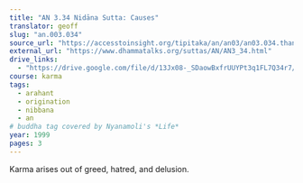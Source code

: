 ```yaml
---
title: "AN 3.34 Nidāna Sutta: Causes"
translator: geoff
slug: "an.003.034"
source_url: "https://accesstoinsight.org/tipitaka/an/an03/an03.034.than.html"
external_url: "https://www.dhammatalks.org/suttas/AN/AN3_34.html"
drive_links:
  - "https://drive.google.com/file/d/13Jx08-_SDaowBxfrUUYPt3q1FL7Q34r7/view?usp=drivesdk"
course: karma
tags:
  - arahant
  - origination
  - nibbana
  - an
# buddha tag covered by Nyanamoli's *Life*
year: 1999
pages: 3
---
```


Karma arises out of greed, hatred, and delusion.
